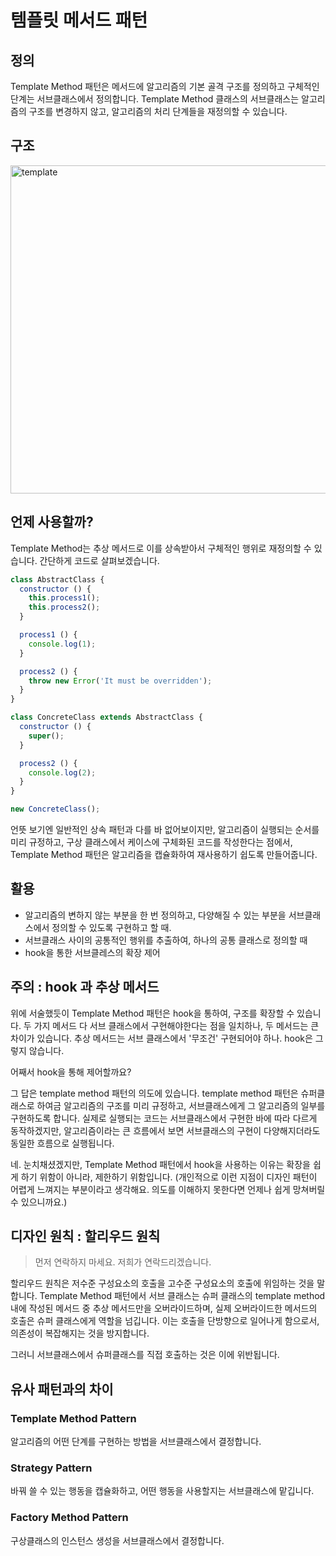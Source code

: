 # 템플릿 메서드 패턴

## 정의

Template Method 패턴은 메서드에 알고리즘의 기본 골격 구조를 정의하고 구체적인 단계는 서브클래스에서 정의합니다. Template Method 클래스의 서브클래스는 알고리즘의 구조를 변경하지 않고, 알고리즘의 처리 단계들을 재정의할 수 있습니다.


## 구조
<img width="525" alt="template" src="https://user-images.githubusercontent.com/53922712/168710326-ea290673-7065-4aa7-a369-0bf1a88c0048.png">

## 언제 사용할까?

Template Method는 추상 메서드로 이를 상속받아서 구체적인 행위로 재정의할 수 있습니다. 간단하게 코드로 살펴보겠습니다.

```js
class AbstractClass {
  constructor () {
    this.process1();
    this.process2();
  }

  process1 () {
    console.log(1);
  }

  process2 () {
    throw new Error('It must be overridden');
  }
}

class ConcreteClass extends AbstractClass {
  constructor () {
    super();
  }

  process2 () {
    console.log(2);
  }
}

new ConcreteClass();
```

언뜻 보기엔 일반적인 상속 패턴과 다를 바 없어보이지만, 알고리즘이 실행되는 순서를 미리 규정하고, 구상 클래스에서 케이스에 구체화된 코드를 작성한다는 점에서, Template Method 패턴은 알고리즘을 캡슐화하여 재사용하기 쉽도록 만들어줍니다.

## 활용

- 알고리즘의 변하지 않는 부분을 한 번 정의하고, 다양해질 수 있는 부분을 서브클래스에서 정의할 수 있도록 구현하고 할 때.
- 서브클래스 사이의 공통적인 행위를 추출하여, 하나의 공통 클래스로 정의할 때
- hook을 통한 서브클레스의 확장 제어

## 주의 : hook 과 추상 메서드

위에 서술했듯이 Template Method 패턴은 hook을 통하여, 구조를 확장할 수 있습니다.
두 가지 메서드 다 서브 클래스에서 구현해야한다는 점을 일치하나, 두 메서드는 큰 차이가 있습니다.
추상 메서드는 서브 클래스에서 '무조건' 구현되어야 하나. hook은 그렇지 않습니다.

어째서 hook을 통해 제어할까요?

그 답은 template method 패턴의 의도에 있습니다.
template method 패턴은 슈퍼클래스로 하여금 알고리즘의 구조를 미리 규정하고, 서브클래스에게 그 알고리즘의 일부를 구현하도록 합니다. 실제로 실행되는 코드는 서브클래스에서 구현한 바에 따라 다르게 동작하겠지만, 알고리즘이라는 큰 흐름에서 보면 서브클래스의 구현이 다양해지더라도 동일한 흐름으로 실행됩니다.

네. 눈치채셨겠지만, Template Method 패턴에서 hook을 사용하는 이유는 확장을 쉽게 하기 위함이 아니라, 제한하기 위함입니다. (개인적으로 이런 지점이 디자인 패턴이 어렵게 느껴지는 부분이라고 생각해요. 의도를 이해하지 못한다면 언제나 쉽게 망쳐버릴 수 있으니까요.)

## 디자인 원칙 : 할리우드 원칙

> 먼저 연락하지 마세요. 저희가 연락드리겠습니다.

할리우드 원칙은 저수준 구성요소의 호출을 고수준 구성요소의 호출에 위임하는 것을 말합니다.
Template Method 패턴에서 서브 클래스는 슈퍼 클래스의 template method 내에 작성된 메서드 중 추상 메서드만을 오버라이드하며, 실제 오버라이드한 메서드의 호출은 슈퍼 클래스에게 역할을 넘깁니다. 이는 호출을 단방향으로 일어나게 함으로서, 의존성이 복잡해지는 것을 방지합니다.

그러니 서브클래스에서 슈퍼클래스를 직접 호출하는 것은 이에 위반됩니다.

## 유사 패턴과의 차이
### Template Method Pattern
알고리즘의 어떤 단계를 구현하는 방법을 서브클래스에서 결정합니다.

### Strategy Pattern
바꿔 쓸 수 있는 행동을 캡슐화하고, 어떤 행동을 사용할지는 서브클래스에 맡깁니다.

### Factory Method Pattern
구상클래스의 인스턴스 생성을 서브클래스에서 결정합니다.
